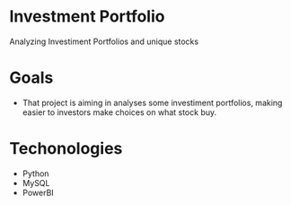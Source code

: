 # Investment Portfolio

Analyzing Investiment Portfolios and unique stocks

# Goals
- That project is aiming in analyses some investiment portfolios, making easier to investors make choices on what stock buy. 

# Techonologies
- Python
- MySQL
- PowerBI